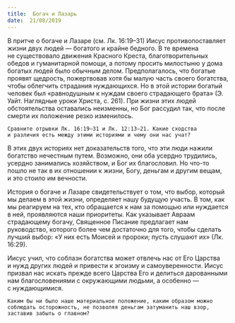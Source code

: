 ```yaml
---
title:  Богач и Лазарь
date:  21/08/2019
---
```


В притче о богаче и Лазаре (см. Лк. 16:19–31) Иисус противопоставляет жизни двух людей — богатого и крайне бедного. В те времена не существовало движения Красного Креста, благотворительных обедов и гуманитарной помощи, а потому просить милостыню у дома богатых людей было обычным делом. Предполагалось, что богатые проявят щедрость, пожертвовав хотя бы малую часть своего богатства, чтобы облегчить страдания нуждающихся. Но в этой истории богатый человек был «равнодушным к нуждам своего страдающего брата» (Э. Уайт. Наглядные уроки Христа, с. 261). При жизни этих людей обстоятельства оставались неизменны, но Бог рассудил так, что после смерти их положение резко изменилось.

`Сравните отрывки Лк. 16:19–31 и Лк. 12:13–21. Какие сходства и различия есть между этими историями и чему они нас учат?`

В этих двух историях нет доказательств того, что эти люди нажили богатство нечестным путем. Возможно, они оба усердно трудились, усердно занимались хозяйством, и Бог их благословил. Но что-то пошло не так в их отношении к жизни, Богу, деньгам и другим вещам, и это стоило им вечности.

История о богаче и Лазаре свидетельствует о том, что выбор, который мы делаем в этой жизни, определяет нашу будущую участь. В том, как мы реагируем на тех, кто обращается к нам за помощью или нуждается в ней, проявляются наши приоритеты. Как указывает Авраам страдающему богачу, Священное Писание предлагает нам руководство, которого более чем достаточно для того, чтобы сделать лучший выбор: «У них есть Моисей и пророки; пусть слушают их» (Лк. 16:29).

Иисус учил, что соблазн богатства может отвлечь нас от Его Царства и нужд других людей и привести к эгоизму и самоуверенности. Иисус призвал нас искать прежде всего Царства Его и делиться дарованными нам благословениями с окружающими людьми, а особенно — с нуждающимися.

`Каким бы ни было наше материальное положение, каким образом можно соблюдать осторожность, не позволяя деньгам затуманить наш взор, заставив забыть о главном?`